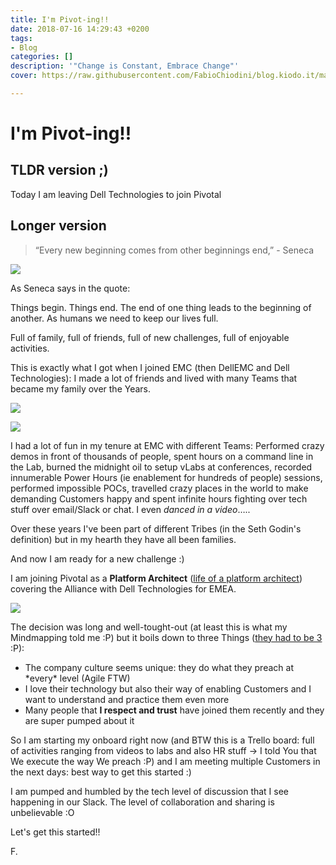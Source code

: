 ```yaml
---
title: I'm Pivot-ing!!
date: 2018-07-16 14:29:43 +0200
tags:
- Blog
categories: []
description: '"Change is Constant, Embrace Change"'
cover: https://raw.githubusercontent.com/FabioChiodini/blog.kiodo.it/master/images/Pivot.png

---
```

# I'm Pivot-ing!!

## TLDR version ;)

Today I am leaving Dell Technologies to join Pivotal

## Longer version

> “Every new beginning comes from other beginnings end,” - Seneca

![](/uploads/Beginning.png)

As Seneca says in the quote:

Things begin. Things end. The end of one thing leads to the beginning of another.  As humans we need to keep our lives full. 

Full of family, full of friends, full of new challenges, full of enjoyable activities.

 

This is exactly what I got when I joined EMC (then DellEMC and Dell Technologies): I made a lot of friends and lived with many Teams that became my family over the Years.

![](/uploads/vSpecialistEMEA.png) 

![](/uploads/AaronMT.png)

I had a lot of fun in my tenure at EMC with different Teams: Performed crazy demos in front of thousands of people, spent hours on a command line in the Lab, burned the midnight oil to setup vLabs at conferences, recorded innumerable Power Hours (ie enablement for hundreds of people) sessions, performed impossible POCs, travelled crazy places in the world to make demanding Customers happy and spent infinite hours fighting over tech stuff over email/Slack or chat. I even _danced in a video_…..

Over these years I've been part of different Tribes (in the Seth Godin's definition) but in my hearth they have all been families. 

And now I am ready for a new challenge :)

I am joining Pivotal as a **Platform Architect** ([life of a platform architect](https://builttoadapt.io/a-day-in-the-life-of-a-pivotal-platform-architect-e7f823aae1bd)) covering the Alliance with Dell Technologies for EMEA.

![](/uploads/1280px-Pivotal_Software_logo.svg.png)

The decision was long and well-tought-out (at least this is what my Mindmapping told me :P) but it boils down to three Things ([they had to be 3 ](https://en.wikipedia.org/wiki/Rule_of_three_(writing)):P):

* The company culture seems unique: they do what they preach at \*every\* level (Agile FTW)
* I love their technology but also their way of enabling Customers and I want to understand and practice them even more
* Many people that **I respect and trust** have joined them recently and they are super pumped about it

So I am starting my onboard right now (and BTW this is a Trello board: full of activities ranging from videos to labs and also HR stuff -> I told You that We execute the way We preach :P) and I am meeting multiple Customers in the next days: best way to get this started :)

I am pumped and humbled by the tech level of discussion that I see happening in our Slack. The level of collaboration and sharing is unbelievable :O

Let's get this started!!

F.